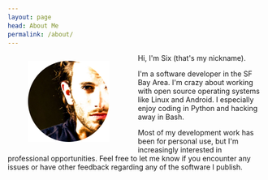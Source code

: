 ```yaml
---
layout: page
head: About Me
permalink: /about/
---
```


<figure style="width: 35%; float: left; margin-top: 1em;">
    <a href="/assets/images/avatar.png">
        <img src="/assets/images/avatar.png" alt="Me">
    </a>
</figure>

Hi, I'm Six (that's my nickname).

I'm a software developer in the SF Bay Area. I'm crazy about working with open source operating systems like Linux and Android. I especially enjoy coding in Python and hacking away in Bash.

Most of my development work has been for personal use, but I'm increasingly interested in professional opportunities. Feel free to let me know if you encounter any issues or have other feedback regarding any of the software I publish.
